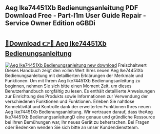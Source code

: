 ## Aeg Ike74451Xb Bedienungsanleitung PDF Download Free - Part-l1m User Guide Repair - Service Owner Edition oGBDi

# <h2><a href="http://df5e5c.blite.top/?on=Aeg+Ike74451Xb+Bedienungsanleitung">🔗Download 👉🔴 Aeg Ike74451Xb Bedienungsanleitung</a></h2>

[![Aeg Ike74451Xb Bedienungsanleitung new download](https://i.imgur.com/lujVjoI.png)](http://df5e5c.blite.top/?on=Aeg+Ike74451Xb+Bedienungsanleitung)
Freischaltwert Dieses Handbuch zeigt den vollen Wert Ihres neuen Aeg Ike74451Xb Bedienungsanleitung mit detaillierten Erklärungen der Merkmale und Funktionen. Um mit Ihrem Aeg Ike74451Xb Bedienungsanleitung zu beginnen, nehmen Sie sich bitte einen Moment Zeit, um dieses Benutzerhandbuch sorgfältig zu lesen. Es enthält detaillierte Anweisungen zur Einrichtung des Produkts sowie Informationen zur Verwendung der verschiedenen Funktionen und Funktionen. Erleben Sie nahtlose Konnektivität und Kontrolle dank der erweiterten Funktionen Ihres neuen Aeg Ike74451Xb Bedienungsanleitung. Wir vertrauen darauf, dass theAeg Ike74451Xb BedienungsanleitungD eine genaue und gründliche Ressource bei Ihren Bemühungen war, Ihr neues Gerät zu beherrschen. Bei Fragen oder Bedenken wenden Sie sich bitte an unser Kundendienstteam.
